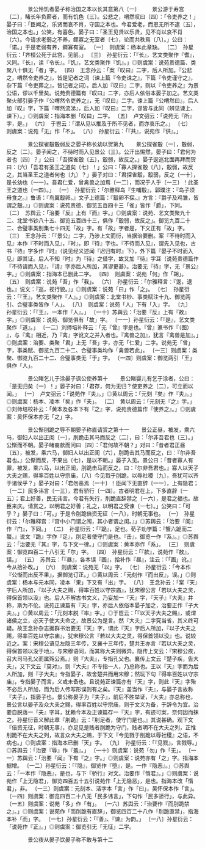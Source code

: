<!-- { "loadSidebar": true } -->
　　　　景公怜饥者晏子称治国之本以长其意第八〔一〕
　　景公游于寿宫〔二〕，睹长年负薪者，而有饥色〔三〕。公悲之，喟然叹曰〔四〕：「令吏养之！」晏子曰：「臣闻之，乐贤而哀不肖，守国之本也。今君爱老，而恩无所不逮〔五〕，治国之本也。」公笑，有喜色。晏子曰：「圣王见贤以乐贤，见不肖以哀不肖〔六〕。今请求老弱之不养，鳏寡之无室者〔七〕，论而共秩焉〔八〕。」公曰：「诺。」于是老弱有养，鳏寡有室。
〔一〕　则虞案：杨本此章缺。
〔二〕　孙星衍云：「齐桓公死于此宫，见前。」
〔三〕　孙星衍云：「『长』，艺文类聚作『耆』，义同。『长』，读『令长』。『饥』，艺文类聚作『饥』。」◎则虞案：说苑贵德篇、类聚八十俱无「者」字。
〔四〕　王念孙云：「案『叹曰』二字，后人所加。『公悲之，喟然令吏养之』，皆是记者之词（谏上篇『令吏诛之』，下篇『令吏谨守之』，杂下篇『令吏葬之』，皆记者之词）。后人加『叹曰』二字，则以『令吏养之』为景公语，谬以千里矣。说苑贵德篇有『叹曰』二字，亦后人依俗本晏子加之。艺文类聚火部引晏子作『公喟然令吏养之』，无『叹曰』二字。谏上篇『公喟然曰』，后人加『叹』字，下篇『喟然流涕』，后人加『叹曰』二字，谬皆与此同（辨见谏上、谏下）。」◎则虞案：指海本删「叹曰」二字。
〔五〕　卢文弨云：「说苑无『所』字，是。」
〔六〕　于鬯云：「谓从见以推及于所不见者，而亦哀乐之。」
〔七〕　则虞案：说苑「无」作「不」。
〔八〕　孙星衍云：「『共』，说苑作『供』。」



　　　　景公探雀鷇鷇弱反之晏子称长幼以贺第九
　　景公探雀鷇〔一〕，鷇弱，反之〔二〕。晏子闻之，不待时而入见景公〔三〕。公汗出惕然，晏子曰：「君何为者也〔四〕？」公曰：「吾探雀鷇〔五〕，鷇弱，故反之。」晏子逡巡北面再拜而贺曰：〔六〕「吾君有圣王之道矣〔七〕！」公曰：「寡人探雀鷇〔八〕，鷇弱，故反之，其当圣王之道者何也〔九〕？」晏子对曰：「君探雀鷇，鷇弱，反之〔一十〕，是长幼也〔一一〕。吾君仁爱，曾禽兽之加焉〔一二〕，而况于人乎〔一三〕！此圣王之道也〔一四〕。」
〔一〕　孙星衍云：「尔雅释鸟『生哺鷇』，郭璞注：『鸟子须母食之。』鲁语：『鸟翼鷇卵。』文子上德篇：『鷇卵不探。』方言：『爵子及鸡雏，皆谓之鷇。』」◎则虞案：说苑贵德、御览五百四十三「雀」皆作「爵」，下同。
〔二〕　苏舆云：「治要『反』上有『而』字。」◎则虞案：说苑、艺文类聚九十二、北堂书钞八十五、御览五百四十三，俱作「鷇弱，故反之」。御览九百二十二、合璧事类别集七十四无「故」字。有「故」字者是，下文正有「故」字。
〔三〕　王念孙云：「『景公』二字，乃涉上文而衍，当据治要删。案『不待时而入见』本作『不时而入见』，『时』，即『待』字也。『不待而入见』，谓先入见也，古书『待』字多作『时』（说见经义述闻『迟归有时』下），外下篇『晏子不时而入见』即其证。后人不知『时』为『待』之借字，故又加『待』字耳（说苑贵德篇作『不待请而入见』，『请』字亦后人所加，其谬更甚）。治要无『待』字，无『景公』字。」◎则虞案：指海本已删此二字。
〔四〕　则虞案：说苑「何」作「胡」。
〔五〕　则虞案：说苑「吾」作「我」。
〔六〕　孙星衍云：「尔雅释言：『逡，退也。』说文：『巡，视行貌。』」◎则虞案：说苑「曰」作「之」。
〔七〕　孙星衍云：「『王』，艺文类聚作『人』。」◎则虞案：北堂书钞、事类赋注十九、御览两引、合璧事类皆作「人」。
〔八〕　则虞案：说苑「人」下有「入」字。
〔九〕　孙星衍云：「『王』，一本作『人』。」
〔一十〕苏舆云：「治要『反』上有『故』字。」◎则虞案：说苑、御览俱有「故」字。
〔一一〕孙星衍云：「『是』，艺文类聚作『道』。」
〔一二〕刘师培补释云：「无『曾』字是也。『曾』篆书作『（图） 』，与『禽』相近，乃『禽』字讹文之并入者也。『禽兽之加』，犹言『禽兽是加』。」◎则虞案：治要、类聚「君」上无「吾」字，亦无「仁爱」二字。说苑无「曾」字，事类赋、御览九百二十二、合璧事类均作「禽兽若此」。
〔一三〕则虞案：类聚、御览九百二十二、合璧事类无「于」字。
〔一四〕则虞案：御览两引「王」俱作「人」。



　　　　景公睹乞儿于涂晏子讽公使养第十
　　景公睹婴儿有乞于涂者，公曰：「是无归矣〔一〕！」晏子对曰：「君存，何为无归？使吏养之〔二〕，可立而以闻。」
〔一〕　卢文弨云：「说苑作『夫』。」◎黄以周云：「元刻『矣』作『夫』。」◎则虞案：杨本、凌本「矣」作「夫」。
〔二〕　黄以周云：「元刻无『之』字。」◎刘师培校补云：「黄本及各本下有『之』字，说苑贵德篇作『使养之』。」◎则虞案：吴怀保本亦无「之」字。



　　　　景公惭刖跪之辱不朝晏子称直请赏之第十一
　　景公正昼，被发，乘六马，御妇人以出正闺〔一〕，刖跪击其马而反之〔二〕，曰：「尔非吾君也〔三〕。」公惭而不朝。晏子睹裔款而问曰〔四〕：「君何故不朝？」对曰：「昔者君正昼〔五〕，被发，乘六马，御妇人以出正闺〔六〕，刖跪击其马而反之，曰：『尔非吾君也。』公惭而反，不果出〔七〕，是以不朝。」晏子入见。景公曰：「昔者寡人有罪，被发，乘六马，以出正闺，刖跪击马而反之，曰：『尔非吾君也。』寡人以天子大夫之赐，得率百姓以守宗庙，〔八〕今见戮于刖跪，以辱社稷〔九〕，吾犹可以齐于诸侯乎？」晏子对曰：「君勿恶焉〔一十〕！臣闻下无直辞〔一一〕，上有隐君；〔一二〕民多讳言〔一三〕，君有骄行〔一四〕。古者明君在上，下多直辞〔一五〕；君上好善，民无讳言。今君有失行，刖跪直辞禁之〔一六〕，是君之福也。故臣来庆。请赏之，以明君之好善；礼之，以明君之受谏〔一七〕。」公笑曰：「可乎？」晏子曰：「可。」于是令刖跪倍资无征〔一八〕，时朝无事也。
〔一〕　孙星衍云：「尔雅释宫：『宫中小门谓之闱，其小者谓之闺。』」◎苏舆云：「治要『闺』作『门』，下同。」
〔二〕　孙星衍云：「『跪』，足也。荀子劝学篇：『蟹六跪而二螯。』说文『跪』字作『足』，刖足者使守门是也。『击』，御览一作『系』。」◎苏舆云：「治要无『其』字，与下文一律。」◎则虞案：黄本亦作「系」。
〔三〕　则虞案：御览四百二十八引无「尔」字。
〔四〕　孙星衍云：「『款』，说苑作『敖』，误。」
〔五〕　苏舆云：「『昼』，各本误『画』，拾补作『昼』，注云：『「画」讹。』今从拾补改。」
〔六〕　则虞案：说苑无「以」字。
〔七〕　孙星衍云：「今本作『公惭而出反不果』，据御览订正。」◎黄以周云：「元刻作『而出反』，误。」◎则虞案：杨本与元本同，凌本「果」下又有「出」字。
〔八〕　王念孙云：「案『天』字后人所加，『以子大夫之赐，得率百姓以守宗庙』，犹宋穆公言「若以大夫之灵，得保首领以没』也。后人不解古书文义，乃妄加一『天』字，『天子』『大夫』并称，斯为不伦。说苑正谏篇有『天』字，亦后人依俗本晏子加之，治要正作『子大夫』。」◎黄以周云：「元刻本脱『率』字。」◎于鬯云：「『以天子大夫之赐』，或谓诸侯之立，必天子使大夫命之，故景公为是言。然『大夫』二字究当省，其义终可疑。故王念孙杂志据群书治要无『天』字，谓此『天』字后人所加，『以子大夫之赐，得率百姓以守宗庙』，犹宋穆公言『若以大夫之灵，得保首领以没』也。说较近之。案：宋穆公语见左隐三年传，又襄十三年传，楚共王亦言『若以大夫之灵，得保首领以没于地』，与宋穆语同，而其称大夫则微异。隐传上文云：『宋穆公疾，召大司马孔父而属殇公焉。』则『大夫』，专指孔父也。襄传上文云『楚子疾，告大夫』，又下文云『莫对』，则『大夫』不专指一人，乃总称也。王以『天』字而为后人所加，则『子大夫』专指晏子，故舍楚共而用宋穆；然玩下句『得率百姓以守宗庙』，专指晏子而言，义或未备也。且说苑正谏篇亦有『天』字，则此『天』字殆不必后人所加，而为后人传写形误则有之矣。『天』盖当作『夫』，与晏子言故称『夫子』，指晏子也。景公称晏子为『夫子』，前后不胜举证，『大夫』亦总称也，景公言以晏子及众大夫之赐，得率百姓以守宗庙，则于文义为备，于辞令为宜。治要自脱落一『夫』字耳，犹赖今本及正谏篇存一『天』字，有迹可案，奈何因而抹之。孙星衍音义解此章『刖跪』云：『刖足者，使守门是也。』其说甚确。观下文『倍资无征，时朝无事』，亦足见是贱者刖跪为守门，贱者明不在大夫之列，正惟刖跪不在大夫之列，故言众大夫之赐，于下文『今见戮于刖跪以辱社稷』之语，不病也。」◎则虞案：指海本已删「天」字。
〔九〕　孙星衍云：「『见戮』，言戮辱。」◎苏舆云：「治要『辱』作『羞』。」
〔一十〕则虞案：说苑「勿」作「无」。
〔一一〕苏舆云：「治要『闻』下有『之』字。」◎则虞案：说苑亦有「之」字。指海本据增。
〔一二〕孙星衍云：「『隐』，御览作『堕』，是。一作『隐恶』。」◎苏舆云：「一本作『隐恶』，是也，与下『骄行』对文。治要作『惰君』。」◎则虞案：说苑作「上无隐君」，御览四百五十五引说苑作「上无隐恶」，是也。指海本改「惰君」，非。
〔一三〕则虞案：元刻本、活字本「言」作「曰」，吴怀保本作「言」。
〔一四〕则虞案：御览四百二十八无「民多讳言」，下句作「民多骄行」，与此异。
〔一五〕则虞案：说苑「多」作「有」。
〔一六〕苏舆云：「治要作『而刖跪禁之』。」◎则虞案：说苑作「而刖跪有直辞」，御览四百二十八作「刖跪直禁」，指海本补「而」字。
〔一七〕孙星衍云：「『善』、『谏』为韵。」
〔一八〕孙星衍云：「说苑作『正』。」◎则虞案：御览引无「无征」二字。



　　　　景公夜从晏子饮晏子称不敢与第十二
